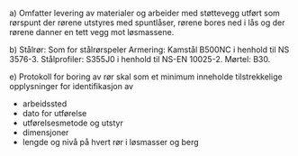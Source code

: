 a) Omfatter levering av materialer og arbeider med støttevegg utført som rørspunt der rørene utstyres med spuntlåser, rørene bores ned i lås og der rørene danner en tett vegg mot løsmassene.

b) Stålrør: Som for stålrørspeler
Armering: Kamstål B500NC i henhold til NS 3576-3.
Stålprofiler: S355J0 i henhold til NS-EN 10025-2.
Mørtel: B30.

e) Protokoll for boring av rør skal som et minimum inneholde tilstrekkelige opplysninger for identifikasjon av
-  arbeidssted
-  dato for utførelse
-  utførelsesmetode og utstyr
-  dimensjoner
-  lengde og nivå på hvert rør i løsmasser og berg

